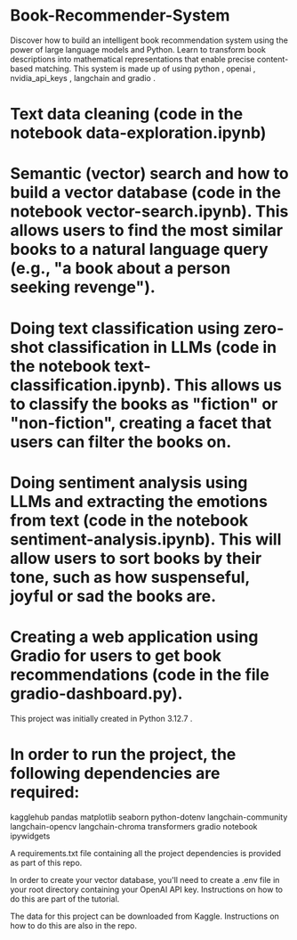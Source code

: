 # Book-Recommender-System

Discover how to build an intelligent book recommendation system using the power of large language models and Python. Learn to transform book descriptions into mathematical representations that enable precise content-based matching.
This system is made up of using python , openai , nvidia_api_keys , langchain and gradio .

# Text data cleaning (code in the notebook data-exploration.ipynb)
# Semantic (vector) search and how to build a vector database (code in the notebook vector-search.ipynb). This allows users to find the most similar books to a natural language query (e.g., "a book about a person seeking revenge").
# Doing text classification using zero-shot classification in LLMs (code in the notebook text-classification.ipynb). This allows us to classify the books as "fiction" or "non-fiction", creating a facet that users can filter the books on.
# Doing sentiment analysis using LLMs and extracting the emotions from text (code in the notebook sentiment-analysis.ipynb). This will allow users to sort books by their tone, such as how suspenseful, joyful or sad the books are.
# Creating a web application using Gradio for users to get book recommendations (code in the file gradio-dashboard.py).

This project was initially created in Python 3.12.7  .

# In order to run the project, the following dependencies are required:

kagglehub
pandas
matplotlib
seaborn
python-dotenv
langchain-community
langchain-opencv
langchain-chroma
transformers
gradio
notebook
ipywidgets

A requirements.txt file containing all the project dependencies is provided as part of this repo.

In order to create your vector database, you'll need to create a .env file in your root directory containing your OpenAI API key. Instructions on how to do this are part of the tutorial.

The data for this project can be downloaded from Kaggle. Instructions on how to do this are also in the repo.
